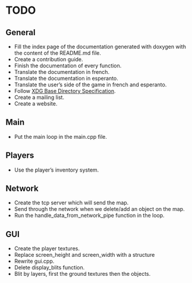 TODO
====

General
-------
+ Fill the index page of the documentation generated with doxygen with the 
content of the README.md file.
+ Create a contribution guide.
+ Finish the documentation of every function.
+ Translate the documentation in french.
+ Translate the documentation in esperanto.
+ Translate the user’s side of the game in french and esperanto.
+ Follow [XDG Base Directory Specification](https://standards.freedesktop.org/basedir-spec/basedir-spec-latest.html).
+ Create a mailing list.
+ Create a website.

Main
----
+ Put the main loop in the main.cpp file.

Players
-------
+ Use the player’s inventory system.

Network
-------
+ Create the tcp server which will send the map.
+ Send through the network when we delete/add an object on the map.
+ Run the handle_data_from_network_pipe function in the loop.

GUI
---
+ Create the player textures.
+ Replace screen_height and screen_width with a structure
+ Rewrite gui.cpp.
+ Delete display_blits function.
+ Blit by layers, first the ground textures then the objects.
